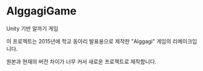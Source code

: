 # AlggagiGame
Unity 기반 알까기 게임

이 프로젝트는 2015년에 학교 동아리 발표용으로 제작한 "Alggagi" 게임의 리메이크입니다.

원본과 현재의 버전 차이가 너무 커서 새로운 프로젝트로 제작합니다.